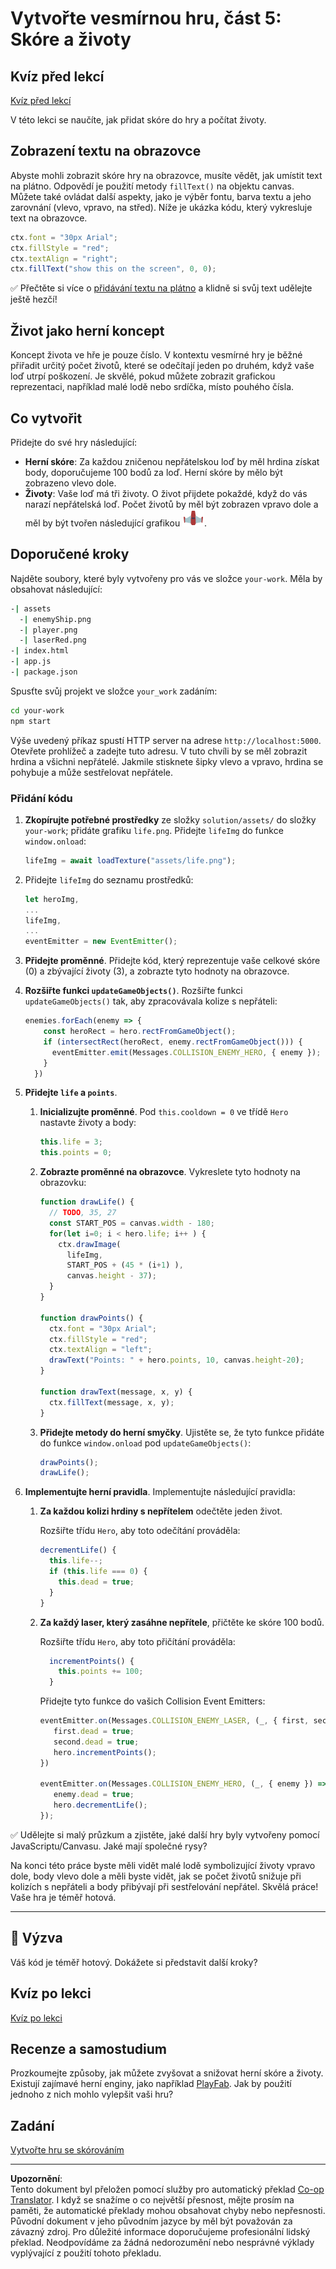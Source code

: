 <!--
CO_OP_TRANSLATOR_METADATA:
{
  "original_hash": "adda95e02afa3fbee67b6e385b1109e1",
  "translation_date": "2025-08-29T10:50:52+00:00",
  "source_file": "6-space-game/5-keeping-score/README.md",
  "language_code": "cs"
}
-->
# Vytvořte vesmírnou hru, část 5: Skóre a životy

## Kvíz před lekcí

[Kvíz před lekcí](https://ff-quizzes.netlify.app/web/quiz/37)

V této lekci se naučíte, jak přidat skóre do hry a počítat životy.

## Zobrazení textu na obrazovce

Abyste mohli zobrazit skóre hry na obrazovce, musíte vědět, jak umístit text na plátno. Odpovědí je použití metody `fillText()` na objektu canvas. Můžete také ovládat další aspekty, jako je výběr fontu, barva textu a jeho zarovnání (vlevo, vpravo, na střed). Níže je ukázka kódu, který vykresluje text na obrazovce.

```javascript
ctx.font = "30px Arial";
ctx.fillStyle = "red";
ctx.textAlign = "right";
ctx.fillText("show this on the screen", 0, 0);
```

✅ Přečtěte si více o [přidávání textu na plátno](https://developer.mozilla.org/docs/Web/API/Canvas_API/Tutorial/Drawing_text) a klidně si svůj text udělejte ještě hezčí!

## Život jako herní koncept

Koncept života ve hře je pouze číslo. V kontextu vesmírné hry je běžné přiřadit určitý počet životů, které se odečítají jeden po druhém, když vaše loď utrpí poškození. Je skvělé, pokud můžete zobrazit grafickou reprezentaci, například malé lodě nebo srdíčka, místo pouhého čísla.

## Co vytvořit

Přidejte do své hry následující:

- **Herní skóre**: Za každou zničenou nepřátelskou loď by měl hrdina získat body, doporučujeme 100 bodů za loď. Herní skóre by mělo být zobrazeno vlevo dole.
- **Životy**: Vaše loď má tři životy. O život přijdete pokaždé, když do vás narazí nepřátelská loď. Počet životů by měl být zobrazen vpravo dole a měl by být tvořen následující grafikou ![obrázek života](../../../../translated_images/life.6fb9f50d53ee0413cd91aa411f7c296e10a1a6de5c4a4197c718b49bf7d63ebf.cs.png).

## Doporučené kroky

Najděte soubory, které byly vytvořeny pro vás ve složce `your-work`. Měla by obsahovat následující:

```bash
-| assets
  -| enemyShip.png
  -| player.png
  -| laserRed.png
-| index.html
-| app.js
-| package.json
```

Spusťte svůj projekt ve složce `your_work` zadáním:

```bash
cd your-work
npm start
```

Výše uvedený příkaz spustí HTTP server na adrese `http://localhost:5000`. Otevřete prohlížeč a zadejte tuto adresu. V tuto chvíli by se měl zobrazit hrdina a všichni nepřátelé. Jakmile stisknete šipky vlevo a vpravo, hrdina se pohybuje a může sestřelovat nepřátele.

### Přidání kódu

1. **Zkopírujte potřebné prostředky** ze složky `solution/assets/` do složky `your-work`; přidáte grafiku `life.png`. Přidejte `lifeImg` do funkce `window.onload`:

    ```javascript
    lifeImg = await loadTexture("assets/life.png");
    ```

1. Přidejte `lifeImg` do seznamu prostředků:

    ```javascript
    let heroImg,
    ...
    lifeImg,
    ...
    eventEmitter = new EventEmitter();
    ```
  
2. **Přidejte proměnné**. Přidejte kód, který reprezentuje vaše celkové skóre (0) a zbývající životy (3), a zobrazte tyto hodnoty na obrazovce.

3. **Rozšiřte funkci `updateGameObjects()`**. Rozšiřte funkci `updateGameObjects()` tak, aby zpracovávala kolize s nepřáteli:

    ```javascript
    enemies.forEach(enemy => {
        const heroRect = hero.rectFromGameObject();
        if (intersectRect(heroRect, enemy.rectFromGameObject())) {
          eventEmitter.emit(Messages.COLLISION_ENEMY_HERO, { enemy });
        }
      })
    ```

4. **Přidejte `life` a `points`**. 
   1. **Inicializujte proměnné**. Pod `this.cooldown = 0` ve třídě `Hero` nastavte životy a body:

        ```javascript
        this.life = 3;
        this.points = 0;
        ```

   1. **Zobrazte proměnné na obrazovce**. Vykreslete tyto hodnoty na obrazovku:

        ```javascript
        function drawLife() {
          // TODO, 35, 27
          const START_POS = canvas.width - 180;
          for(let i=0; i < hero.life; i++ ) {
            ctx.drawImage(
              lifeImg, 
              START_POS + (45 * (i+1) ), 
              canvas.height - 37);
          }
        }
        
        function drawPoints() {
          ctx.font = "30px Arial";
          ctx.fillStyle = "red";
          ctx.textAlign = "left";
          drawText("Points: " + hero.points, 10, canvas.height-20);
        }
        
        function drawText(message, x, y) {
          ctx.fillText(message, x, y);
        }

        ```

   1. **Přidejte metody do herní smyčky**. Ujistěte se, že tyto funkce přidáte do funkce `window.onload` pod `updateGameObjects()`:

        ```javascript
        drawPoints();
        drawLife();
        ```

1. **Implementujte herní pravidla**. Implementujte následující pravidla:

   1. **Za každou kolizi hrdiny s nepřítelem** odečtěte jeden život.
   
      Rozšiřte třídu `Hero`, aby toto odečítání prováděla:

        ```javascript
        decrementLife() {
          this.life--;
          if (this.life === 0) {
            this.dead = true;
          }
        }
        ```

   2. **Za každý laser, který zasáhne nepřítele**, přičtěte ke skóre 100 bodů.

      Rozšiřte třídu `Hero`, aby toto přičítání prováděla:
    
        ```javascript
          incrementPoints() {
            this.points += 100;
          }
        ```

        Přidejte tyto funkce do vašich Collision Event Emitters:

        ```javascript
        eventEmitter.on(Messages.COLLISION_ENEMY_LASER, (_, { first, second }) => {
           first.dead = true;
           second.dead = true;
           hero.incrementPoints();
        })

        eventEmitter.on(Messages.COLLISION_ENEMY_HERO, (_, { enemy }) => {
           enemy.dead = true;
           hero.decrementLife();
        });
        ```

✅ Udělejte si malý průzkum a zjistěte, jaké další hry byly vytvořeny pomocí JavaScriptu/Canvasu. Jaké mají společné rysy?

Na konci této práce byste měli vidět malé lodě symbolizující životy vpravo dole, body vlevo dole a měli byste vidět, jak se počet životů snižuje při kolizích s nepřáteli a body přibývají při sestřelování nepřátel. Skvělá práce! Vaše hra je téměř hotová.

---

## 🚀 Výzva

Váš kód je téměř hotový. Dokážete si představit další kroky?

## Kvíz po lekci

[Kvíz po lekci](https://ff-quizzes.netlify.app/web/quiz/38)

## Recenze a samostudium

Prozkoumejte způsoby, jak můžete zvyšovat a snižovat herní skóre a životy. Existují zajímavé herní enginy, jako například [PlayFab](https://playfab.com). Jak by použití jednoho z nich mohlo vylepšit vaši hru?

## Zadání

[Vytvořte hru se skórováním](assignment.md)

---

**Upozornění**:  
Tento dokument byl přeložen pomocí služby pro automatický překlad [Co-op Translator](https://github.com/Azure/co-op-translator). I když se snažíme o co největší přesnost, mějte prosím na paměti, že automatické překlady mohou obsahovat chyby nebo nepřesnosti. Původní dokument v jeho původním jazyce by měl být považován za závazný zdroj. Pro důležité informace doporučujeme profesionální lidský překlad. Neodpovídáme za žádná nedorozumění nebo nesprávné výklady vyplývající z použití tohoto překladu.